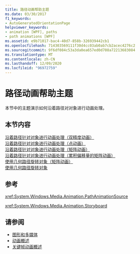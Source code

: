 ```yaml
---
title: 路径动画帮助主题
ms.date: 03/30/2017
f1_keywords:
- AutoGeneratedOrientationPage
helpviewer_keywords:
- animation [WPF], paths
- path animations [WPF]
ms.assetid: e9b71017-bac4-40d7-858b-326939442cb1
ms.openlocfilehash: 714303569111f30d4cc03ab0ab7cb2acec4276c2
ms.sourcegitcommit: 9f6df084c53a3da0ea657ed0d708a72213683084
ms.translationtype: MT
ms.contentlocale: zh-CN
ms.lasthandoff: 12/09/2020
ms.locfileid: "96972759"
---
```

# <a name="path-animation-how-to-topics"></a>路径动画帮助主题
本节中的主题演示如何沿着路径对对象进行动画处理。  
  
## <a name="in-this-section"></a>本节内容  
 [沿着路径针对对象进行动画处理（双精度动画）](how-to-animate-an-object-along-a-path-double-animation.md)  
 [沿着路径针对对象进行动画处理（点动画）](how-to-animate-an-object-along-a-path-point-animation.md)  
 [沿着路径针对对象进行动画处理（矩阵动画）](how-to-animate-an-object-along-a-path-matrix-animation.md)  
 [沿着路径针对对象进行动画处理（累积偏移量的矩阵动画）](animate-an-object-along-a-path-matrix-animation-with-offset.md)  
 [使用几何路径旋转对象（矩阵动画）](how-to-rotate-an-object-by-using-a-geometric-path-matrix-animation.md)  
 [使用几何路径旋转对象](how-to-rotate-an-object-by-using-a-geometric-path.md)  
  
## <a name="reference"></a>参考  
 <xref:System.Windows.Media.Animation.PathAnimationSource>  
  
 <xref:System.Windows.Media.Animation.Storyboard>  
  
## <a name="see-also"></a>请参阅

- [图形和多媒体](index.md)
- [动画概述](animation-overview.md)
- [关键帧动画概述](key-frame-animations-overview.md)
